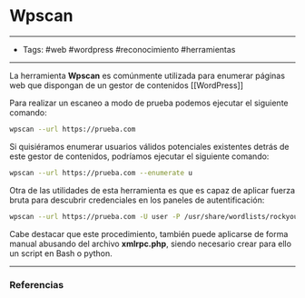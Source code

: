 # Wpscan

***

* Tags: #web #wordpress #reconocimiento #herramientas

***

La herramienta **Wpscan** es comúnmente utilizada para enumerar páginas web que dispongan de un gestor de contenidos \[\[WordPress]]

Para realizar un escaneo a modo de prueba podemos ejecutar el siguiente comando:

```bash
wpscan --url https://prueba.com
```

Si quisiéramos enumerar usuarios válidos potenciales existentes detrás de este gestor de contenidos, podríamos ejecutar el siguiente comando:

```bash
wpscan --url https://prueba.com --enumerate u
```

Otra de las utilidades de esta herramienta es que es capaz de aplicar fuerza bruta para descubrir credenciales en los paneles de autentificación:

```bash
wpscan --url https://prueba.com -U user -P /usr/share/wordlists/rockyou.txt
```

Cabe destacar que este procedimiento, también puede aplicarse de forma manual abusando del archivo **xmlrpc.php**, siendo necesario crear para ello un script en Bash o python.

***

### Referencias
